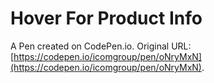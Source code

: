 # Hover For Product Info

A Pen created on CodePen.io. Original URL: [https://codepen.io/icomgroup/pen/oNryMxN](https://codepen.io/icomgroup/pen/oNryMxN).

